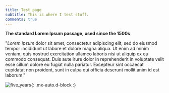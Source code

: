```yaml
---
title: Test page
subtitle: This is where I test stuff.
comments: true
---
```


**The standard Lorem Ipsum passage, used since the 1500s**

"_Lorem ipsum_ dolor sit amet, consectetur adipiscing elit, sed do eiusmod tempor incididunt ut labore et dolore magna aliqua. Ut enim ad minim veniam, quis nostrud exercitation ullamco laboris nisi ut aliquip ex ea commodo consequat. Duis aute irure dolor in reprehenderit in voluptate velit esse cillum dolore eu fugiat nulla pariatur. Excepteur sint occaecat cupidatat non proident, sunt in culpa qui officia deserunt mollit anim id est laborum."

![five_years](https://ypgoy.github.io/assets/img/five_years16-20.png){: .mx-auto.d-block :}
